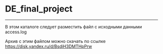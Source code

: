 # DE_final_project
____
В этом каталоге следует разместить файл с исходными данными access.log

Архив с этим файлом можно скачать по ссылке https://disk.yandex.ru/d/BsdiH3DMTHpPrw
